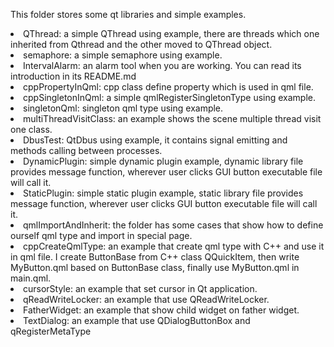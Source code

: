 This folder stores some qt libraries and simple examples.
<li>QThread: a simple QThread using example, there are threads which one inherited from Qthread and the other moved to QThread object.
<li>semaphore: a simple semaphore using example.
<li>IntervalAlarm: an alarm tool when you are working. You can read its introduction in its README.md
<li>cppPropertyInQml: cpp class define property which is used in qml file. 
<li>cppSingletonInQml: a simple qmlRegisterSingletonType using example.
<li>singletonQml: singleton qml type using example.
<li>multiThreadVisitClass: an example shows the scene multiple thread visit one class.
<li>DbusTest: QtDbus using example, it contains signal emitting and methods calling between processes.
<li>DynamicPlugin: simple dynamic plugin example, dynamic library file provides message function, wherever user clicks GUI button executable file will call it.
<li>StaticPlugin: simple static plugin example, static library file provides message function, wherever user clicks GUI button executable file will call it.
<li>qmlImportAndInherit: the folder has some cases that show how to define ourself qml type and import in special page.
<li>cppCreateQmlType: an example that create qml type with C++ and use it in qml file. I create ButtonBase from C++ class QQuickItem, then write MyButton.qml based on ButtonBase class, finally use MyButton.qml in main.qml.
<li>cursorStyle: an example that set cursor in Qt application.
<li>qReadWriteLocker: an example that use QReadWriteLocker.
<li>FatherWidget: an example that show child widget on father widget.
<li>TextDialog: an example that use QDialogButtonBox and qRegisterMetaType
